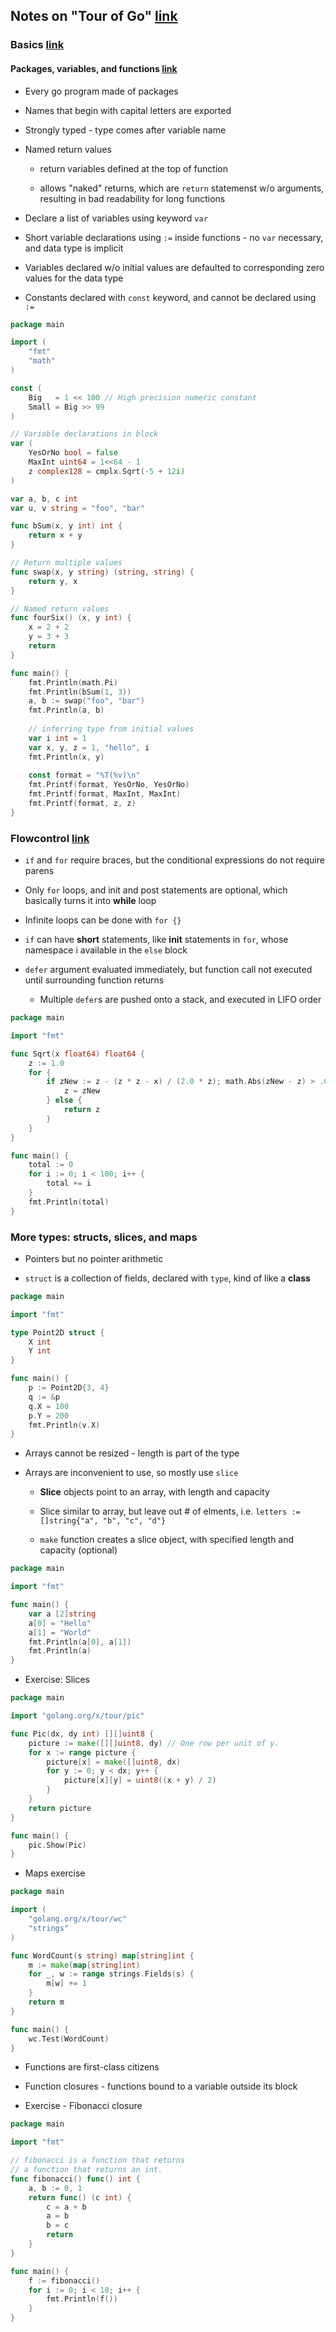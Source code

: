 ## Notes on "Tour of Go" [link](https://tour.golang.org/list)

### Basics [link](https://tour.golang.org/basics)

#### Packages, variables, and functions [link](https://tour.golang.org/basics/1)

- Every go program made of packages

- Names that begin with capital letters are exported

- Strongly typed - type comes after variable name

- Named return values

  - return variables defined at the top of function

  - allows "naked" returns, which are `return` statemenst w/o arguments, resulting in bad readability for long functions

- Declare a list of variables using keyword `var`

- Short variable declarations using `:=` inside functions - no `var` necessary, and data type is implicit

- Variables declared w/o initial values are defaulted to corresponding zero values for the data type

- Constants declared with `const` keyword, and cannot be declared using `:=`

``` go
package main

import (
	"fmt"
	"math"
)

const (
	Big   = 1 << 100 // High precision numeric constant
	Small = Big >> 99
)

// Variable declarations in block
var (
	YesOrNo bool = false
	MaxInt uint64 = 1<<64 - 1
	z complex128 = cmplx.Sqrt(-5 + 12i)
)

var a, b, c int
var u, v string = "foo", "bar"

func bSum(x, y int) int {
	return x + y
}

// Return multiple values
func swap(x, y string) (string, string) {
	return y, x
}

// Named return values
func fourSix() (x, y int) {
	x = 2 + 2
	y = 3 + 3
	return
}

func main() {
	fmt.Println(math.Pi)
	fmt.Println(bSum(1, 3))
	a, b := swap("foo", "bar")
	fmt.Println(a, b)
	
	// inferring type from initial values
	var i int = 1
	var x, y, z = 1, "hello", i
	fmt.Println(x, y)
	
	const format = "%T(%v)\n"
	fmt.Printf(format, YesOrNo, YesOrNo)
	fmt.Printf(format, MaxInt, MaxInt)
	fmt.Printf(format, z, z)
}
```

### Flowcontrol [link](https://tour.golang.org/flowcontrol/1)

- `if` and `for` require braces, but the conditional expressions do not require parens

- Only `for` loops, and init and post statements are optional, which basically turns it into **while** loop

- Infinite loops can be done with `for {}`

- `if` can have **short** statements, like **init** statements in `for`, whose namespace i available in the `else` block

- `defer` argument evaluated immediately, but function call not executed until surrounding function returns
  - Multiple `defer`s are pushed onto a stack, and executed in LIFO order

``` go
package main

import "fmt"

func Sqrt(x float64) float64 {
	z := 1.0
	for {
		if zNew := z - (z * z - x) / (2.0 * z); math.Abs(zNew - z) > .0000001 {
			z = zNew
		} else {
			return z
		}
	}
}

func main() {
	total := 0
	for i := 0; i < 100; i++ {
		total += i
	}
	fmt.Println(total)
}
```

### More types: structs, slices, and maps

- Pointers but no pointer arithmetic

- `struct` is a collection of fields, declared with `type`, kind of like a **class**

``` go
package main

import "fmt"

type Point2D struct {
	X int
	Y int
}

func main() {
	p := Point2D{3, 4}
	q := &p
	q.X = 100
	p.Y = 200
	fmt.Println(v.X)
}
```

- Arrays cannot be resized - length is part of the type

- Arrays are inconvenient to use, so mostly use `slice`

	- **Slice** objects point to an array, with length and capacity
	
	- Slice similar to array, but leave out # of elments, i.e. `letters := []string{"a", "b", "c", "d"}`

	- `make` function creates a slice object, with specified length and capacity (optional)

``` go
package main

import "fmt"

func main() {
	var a [2]string
	a[0] = "Hello"
	a[1] = "World"
	fmt.Println(a[0], a[1])
	fmt.Println(a)
}
```

- Exercise: Slices

``` go
package main

import "golang.org/x/tour/pic"

func Pic(dx, dy int) [][]uint8 {
	picture := make([][]uint8, dy) // One row per unit of y.
	for x := range picture {
		picture[x] = make([]uint8, dx)
		for y := 0; y < dx; y++ {
			picture[x][y] = uint8((x + y) / 2)
		}
	}
	return picture
}

func main() {
	pic.Show(Pic)
}
```

- Maps exercise

``` go
package main

import (
	"golang.org/x/tour/wc"
	"strings"
)

func WordCount(s string) map[string]int {
	m := make(map[string]int)
	for _, w := range strings.Fields(s) {
		m[w] += 1
	}
	return m
}

func main() {
	wc.Test(WordCount)
}
```

- Functions are first-class citizens

- Function closures - functions bound to a variable outside its block

- Exercise - Fibonacci closure

``` go
package main

import "fmt"

// fibonacci is a function that returns
// a function that returns an int.
func fibonacci() func() int {
	a, b := 0, 1
	return func() (c int) {
		c = a + b
		a = b
		b = c
		return
	}
}

func main() {
	f := fibonacci()
	for i := 0; i < 10; i++ {
		fmt.Println(f())
	}
}
```

